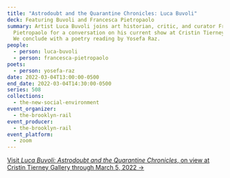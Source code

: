 ```yaml
---
title: "Astrodoubt and the Quarantine Chronicles: Luca Buvoli"
deck: Featuring Buvoli and Francesca Pietropaolo
summary: Artist Luca Buvoli joins art historian, critic, and curator Francesca
  Pietropaolo for a conversation on his current show at Cristin Tierney Gallery.
  We conclude with a poetry reading by Yosefa Raz.
people:
  - person: luca-buvoli
  - person: francesca-pietropaolo
poets:
  - person: yosefa-raz
date: 2022-03-04T13:00:00-0500
end_date: 2022-03-04T14:30:00-0500
series: 508
collections:
  - the-new-social-environment
event_organizer:
  - the-brooklyn-rail
event_producer:
  - the-brooklyn-rail
event_platform:
  - zoom
---
```

[Visit *Luca Buvoli: Astrodoubt and the Quarantine Chronicles*, on view at Cristin Tierney Gallery through March 5, 2022 →](https://www.cristintierney.com/exhibitions/77/cover/)